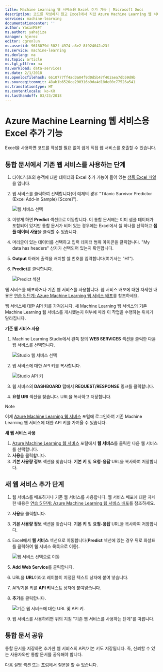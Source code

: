 ```yaml
---
title: Machine Learning 웹 서비스용 Excel 추가 기능 | Microsoft Docs
description: 코드를 작성하지 않고 Excel에서 직접 Azure Machine Learning 웹 서비스를 사용하는 방법입니다.
services: machine-learning
documentationcenter: ''
author: YasinMSFT
ms.author: yahajiza
manager: hjerez
editor: cgronlun
ms.assetid: 9618079d-502f-4974-a3e2-8f924042a23f
ms.service: machine-learning
ms.devlang: na
ms.topic: article
ms.tgt_pltfrm: na
ms.workload: data-services
ms.date: 2/1/2018
ms.openlocfilehash: 6610777ff4ad3a04f9d0d5b47f402aea7db59d9b
ms.sourcegitcommit: 48ab1b6526ce290316b9da4d18de00c77526a541
ms.translationtype: HT
ms.contentlocale: ko-KR
ms.lasthandoff: 03/23/2018
---
```

# <a name="excel-add-in-for-azure-machine-learning-web-services"></a>Azure Machine Learning 웹 서비스용 Excel 추가 기능
Excel을 사용하면 코드를 작성할 필요 없이 쉽게 직접 웹 서비스를 호출할 수 있습니다.

## <a name="steps-to-use-an-existing-web-service-in-the-workbook"></a>통합 문서에서 기존 웹 서비스를 사용하는 단계

1. 타이타닉호의 승객에 대한 데이터와 Excel 추가 기능이 들어 있는 [샘플 Excel 파일](http://aka.ms/amlexcel-sample-2)을 엽니다.
2. 웹 서비스를 클릭하여 선택합니다(이 예제의 경우 "Titanic Survivor Predictor (Excel Add-in Sample) [Score]").
   
    ![웹 서비스 선택][01]
3. 이렇게 하면 **Predict** 섹션으로 이동합니다.  이 통합 문서에는 이미 샘플 데이터가 포함되어 있지만 통합 문서가 비어 있는 경우에는 Excel에서 셀 하나를 선택하고 **샘플 데이터 사용**을 클릭할 수 있습니다.
4. 머리글이 있는 데이터를 선택하고 입력 데이터 범위 아이콘을 클릭합니다.  "My data has headers" 상자가 선택되어 있는지 확인합니다.
5. **Output** 아래에 출력을 배치할 셀 번호를 입력합니다(여기서는 "H1").
6. **Predict**를 클릭합니다.
   
    ![Predict 섹션][02]

웹 서비스를 배포하거나 기존 웹 서비스를 사용합니다. 웹 서비스 배포에 대한 자세한 내용은 [연습 5 단계: Azure Machine Learning 웹 서비스 배포](walkthrough-5-publish-web-service.md)를 참조하세요.

웹 서비스에 대한 API 키를 가져옵니다. 새 Machine Learning 웹 서비스의 기존 Machine Learning 웹 서비스를 게시했는지 여부에 따라 이 작업을 수행하는 위치가 달라집니다.

**기존 웹 서비스 사용** 

1. Machine Learning Studio에서 왼쪽 창의 **WEB SERVICES** 섹션을 클릭한 다음 웹 서비스를 선택합니다.
   
    ![Studio 웹 서비스 선택][04]
2. 웹 서비스에 대한 API 키를 복사합니다.
   
    ![Studio API 키][05]
3. 웹 서비스의 **DASHBOARD** 탭에서 **REQUEST/RESPONSE** 링크를 클릭합니다.
4. **요청 URI** 섹션을 찾습니다.  URL을 복사하고 저장합니다.

> [!NOTE]
> 이제 [Azure Machine Learning 웹 서비스](https://services.azureml.net) 포털에 로그인하여 기존 Machine Learning 웹 서비스에 대한 API 키를 가져올 수 있습니다.
> 
> 

**새 웹 서비스 사용**

1. [Azure Machine Learning 웹 서비스](https://services.azureml.net) 포털에서 **웹 서비스**를 클릭한 다음 웹 서비스를 선택합니다. 
2. **사용**을 클릭합니다.
3. **기본 사용량 정보** 섹션을 찾습니다. **기본 키** 및 **요청-응답** URL을 복사하여 저장합니다.

## <a name="steps-to-add-a-new-web-service"></a>새 웹 서비스 추가 단계

1. 웹 서비스를 배포하거나 기존 웹 서비스를 사용합니다. 웹 서비스 배포에 대한 자세한 내용은 [연습 5 단계: Azure Machine Learning 웹 서비스 배포](walkthrough-5-publish-web-service.md)를 참조하세요.
2. **사용**을 클릭합니다.
3. **기본 사용량 정보** 섹션을 찾습니다. **기본 키** 및 **요청-응답** URL을 복사하여 저장합니다.
4. Excel에서 **웹 서비스** 섹션으로 이동합니다(**Predict** 섹션에 있는 경우 뒤로 화살표를 클릭하여 웹 서비스 목록으로 이동).
   
    ![웹 서비스 선택으로 이동][03]
5. **Add Web Service**를 클릭합니다.
6. URL을 **URL**이라고 레이블이 지정된 텍스트 상자에 붙여 넣습니다.
7. API/기본 키를 **API 키**텍스트 상자에 붙여넣습니다.
8. **추가**를 클릭합니다.
   
    ![기존 웹 서비스에 대한 URL 및 API 키.][06]
9. 웹 서비스를 사용하려면 위의 지침 "기존 웹 서비스를 사용하는 단계"를 따릅니다.

## <a name="sharing-your-workbook"></a>통합 문서 공유
통합 문서를 저장하면 추가한 웹 서비스의 API/기본 키도 저장됩니다. 즉, 신뢰할 수 있는 사용자와만 통합 문서를 공유해야 합니다.

다음 설명 섹션 또는 [포럼](http://go.microsoft.com/fwlink/?LinkID=403669&clcid=0x409)에서 질문을 할 수 있습니다.

[01]: ./media/excel-add-in-for-web-services/image1.png
[02]: ./media/excel-add-in-for-web-services/image2.png
[03]: ./media/excel-add-in-for-web-services/image3.png
[04]: ./media/excel-add-in-for-web-services/image4.png
[05]: ./media/excel-add-in-for-web-services/image5.png
[06]: ./media/excel-add-in-for-web-services/image6.png

